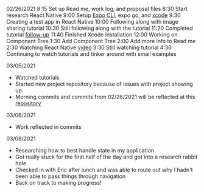 02/26/2021
8:15 Set up Read me, work log, and proposal files
8:30 Start research React Native
9:00 Setup [Expo CLI](https://docs.expo.io/workflow/expo-cli/), expo go, and [xcode](https://docs.expo.io/workflow/ios-simulator/)
9:30 Creating a test app in React Native
10:00 Following along with image sharing tutorial
10:30 Still following along with the tutorial
11:20 Completed tutorial [follow-up](https://docs.expo.io/tutorial/follow-up/)
11:40 Finished Xcode installation
12:00 Working on Component Tree
1:30 Add Component Tree
2:00 Add more info to Read me
2:30 Watching React Native [video](https://www.lynda.com/React-Native-tutorials/React-Native-Essential-Training-REVISION-Q2-2020/2829011-2.html)
3:30 Still watching tutorial
4:30 Continuing to watch tutorials and tinker around with small examples

03/05/2021

- Watched tutorials
- Started new project repository because of issues with project showing up.
- Morning commits and commits from 02/26/2021 will be reflected at this [repository](https://github.com/besscampbell/besties.git)

03/06/2021

- Work reflected in commits

03/08/2021

- Researching how to best handle state in my application
- Got really stuck for the first half of the day and got into a research rabbit hole
- Checked in with Eric after lunch and was able to route out why I hadn't been able to pass things through navigation
- Back on track to making progress!
